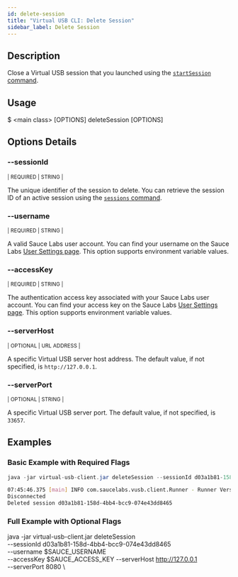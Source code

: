 ```yaml
---
id: delete-session
title: "Virtual USB CLI: Delete Session"
sidebar_label: Delete Session
---
```


## Description

Close a Virtual USB session that you launched using the [`startSession` command](/dev/cli/virtual-usb/start-session).

## Usage

<span className="cli">$ &lt;main class&gt; [OPTIONS] deleteSession [OPTIONS]</span>

## Options Details

### <span className="cli">--sessionId</span>

<div className="cli-desc">
<p><small>| REQUIRED | STRING |</small></p>

The unique identifier of the session to delete. You can retrieve the session ID of an active session using the [`sessions` command](/dev/cli/virtual-usb/find-sessionid).

</div>

### <span className="cli">--username</span>

<div className="cli-desc">
<p><small>| REQUIRED | STRING |</small></p>

A valid Sauce Labs user account. You can find your username on the Sauce Labs [User Settings page](https://app.saucelabs.com/user-settings). This option supports environment variable values.

</div>

### <span className="cli">--accessKey</span>

<div className="cli-desc">
<p><small>| REQUIRED | STRING |</small></p>

The authentication access key associated with your Sauce Labs user account. You can find your access key on the Sauce Labs [User Settings page](https://app.saucelabs.com/user-settings). This option supports environment variable values.

</div>

### <span className="cli">--serverHost</span>

<div className="cli-desc">
<p><small>| OPTIONAL | URL ADDRESS |</small></p>

A specific Virtual USB server host address. The default value, if not specified, is `http://127.0.0.1`.

</div>


### <span className="cli">--serverPort</span>

<div className="cli-desc">
<p><small>| OPTIONAL | STRING |</small></p>

A specific Virtual USB server port. The default value, if not specified, is `33657`.

</div>


## Examples

### Basic Example with Required Flags

```java title="Delete Request"
java -jar virtual-usb-client.jar deleteSession --sessionId d03a1b81-158d-4bb4-bcc9-074e43dd8465 --username $SAUCE_USERNAME --accessKey $SAUCE_ACCESS_KEY
```

```bash title="Sample Response"
07:45:46.375 [main] INFO com.saucelabs.vusb.client.Runner - Runner Version 2.0.0
Disconnected
Deleted session d03a1b81-158d-4bb4-bcc9-074e43dd8465
```

### Full Example with Optional Flags

java -jar virtual-usb-client.jar deleteSession \
    --sessionId d03a1b81-158d-4bb4-bcc9-074e43dd8465 \
    --username $SAUCE_USERNAME \
    --accessKey $SAUCE_ACCESS_KEY
    --serverHost http://127.0.0.1 \
    --serverPort 8080 \
```
